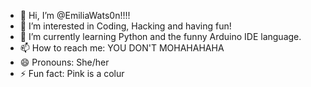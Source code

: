 - 👋 Hi, I’m @EmiliaWats0n!!!!
- 👀 I’m interested in Coding, Hacking and having fun!
- 🌱 I’m currently learning Python and the funny Arduino IDE language.
- 📫 How to reach me: YOU DON'T MOHAHAHAHA
- 😄 Pronouns: She/her
- ⚡ Fun fact: Pink is a colur

<!---
EmiliaWats0n/EmiliaWats0n is a ✨ special ✨ repository because its `README.md` (this file) appears on your GitHub profile.
You can click the Preview link to take a look at your changes.
--->
